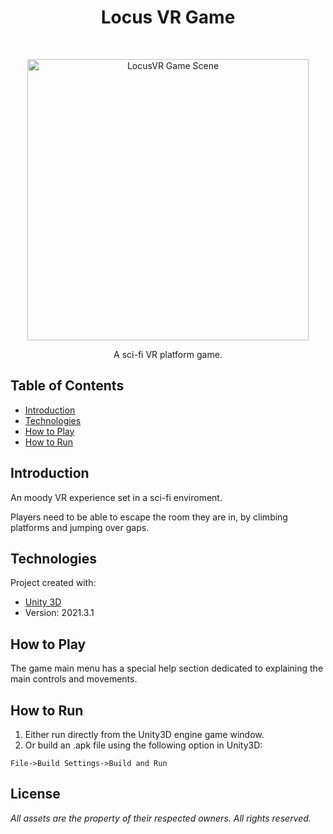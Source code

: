 <h1 align="center"> Locus VR Game</h1> <br>
<p align="center">
  <a href="https://github.com/BertaF/uol-BScFinalProject/blob/main/Documentation/LocusVR.JPG">
    <img alt="LocusVR Game Scene" title="LocusVR Game" src="https://github.com/BertaF/uol-BScFinalProject/blob/main/Documentation/LocusVR.JPG" width="450">
  </a>
</p>

<p align="center">
  A sci-fi VR platform game.
</p>

<!-- START doctoc generated TOC please keep comment here to allow auto update -->
<!-- DON'T EDIT THIS SECTION, INSTEAD RE-RUN doctoc TO UPDATE -->
## Table of Contents

* [Introduction](#introduction)
* [Technologies](#technologies)
* [How to Play](#how-to-play)
* [How to Run](#how-to-run)

<!-- END doctoc generated TOC please keep comment here to allow auto update -->

## Introduction

An moody VR experience set in a sci-fi enviroment. 

Players need to be able to escape the room they are in, by climbing platforms and jumping over gaps.

## Technologies
Project created with:
* <a href="https://unity.com/">Unity 3D</a>
* Version: 2021.3.1

## How to Play

The game main menu has a special help section dedicated to explaining the main controls and movements.

## How to Run
1. Either run directly from the Unity3D engine game window.
2. Or build an .apk file using the following option in Unity3D:
```
File->Build Settings->Build and Run
```

## License

*All assets are the property of their respected owners. All rights reserved.*
